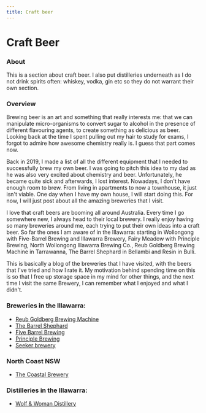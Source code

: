 ```yaml
---
title: Craft beer
---
```

# Craft Beer
### About

This is a section about craft beer. I also put distilleries underneath as I do not drink spirits often: whiskey, vodka, gin etc so they do not warrant their own section. 

### Overview
Brewing beer is an art and something that really interests me: that we can manipulate micro-organisms to convert sugar to alcohol in the presence of different flavouring agents, to create something as delicious as beer. Looking back at the time I spent pulling out my hair to study for exams, I forgot to admire how awesome chemistry really is. I guess that part comes now. 

Back in 2019, I made a list of all the different equipment that I needed to successfully brew my own beer. I was going to pitch this idea to my dad as he was also very excited about chemistry and beer. Unfortunately, he became quite sick and afterwards, I lost interest. Nowadays, I don't have enough room to brew. From living in apartments to now a townhouse, it just isn't viable. One day when I have my own house, I will start doing this. For now, I will just post about all the amazing breweries that I visit.  

I love that craft beers are booming all around Australia. Every time I go somewhere new, I always head to their local brewery. I really enjoy having so many breweries around me, each trying to put their own ideas into a craft beer. So far the ones I am aware of in the Illawarra: starting in Wollongong with Five-Barrel Brewing and Illawarra Brewery, Fairy Meadow with Principle Brewing, North Wollongong Illawarra Brewing Co., Reub Goldberg Brewing Machine in Tarrawanna, The Barrel Shephard in Bellambi and Resin in Bulli. 

This is basically a blog of the breweries that I have visited, with the beers that I've tried and how I rate it. My motivation behind spending time on this is so that I free up storage space in my mind for other things, and the next time I visit the same Brewery, I can remember what I enjoyed and what I didn't. 

### Breweries in the Illawarra: 
- [Reub Goldberg Brewing Machine](./illawarra/rgbm.md)
- [The Barrel Shephard](./illawarra/barrel-shephard.md)
- [Five Barrel Brewing](./illawarra/five-barrel-brewing.md)
- [Principle Brewing](./illawarra/priciple-brewing.md)
- [Seeker brewery](./illawarra/seeker-brewery.md)

### North Coast NSW
- [The Coastal Brewery](./north-coast-nsw/coastal-brewery.md)

### Distilleries in the Illawarra:
- [Wolf & Woman Distillery](./distilleries/wolf-and-woman-distillery.md)
